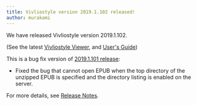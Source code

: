 ```yaml
---
title: Vivliostyle version 2019.1.102 released!
author: murakami
---
```


We have released Vivliostyle version 2019.1.102.

(See the latest [Vivliostyle Viewer](https://vivliostyle.org/viewer), and [User's Guide](https://vivliostyle.org/docs/user-guide))

This is a bug fix version of [2019.1.101 release](https://vivliostyle.org/blog/2019/02/27/vivliostyle-2019.1.101-released/):

- Fixed the bug that cannot open EPUB when the top directory of the unzipped EPUB is specified and the directory listing is enabled on the server.

For more details, see [Release Notes](https://github.com/vivliostyle/vivliostyle/releases).
